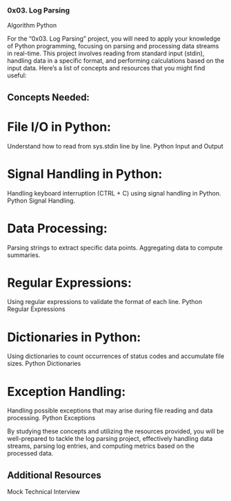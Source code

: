 ### 0x03. Log Parsing
Algorithm
Python

For the “0x03. Log Parsing” project, you will need to apply your knowledge of Python programming, focusing on parsing and processing data streams in real-time. This project involves reading from standard input (stdin), handling data in a specific format, and performing calculations based on the input data. Here’s a list of concepts and resources that you might find useful:
## Concepts Needed:
# File I/O in Python:
Understand how to read from sys.stdin line by line.
Python Input and Output

# Signal Handling in Python:
Handling keyboard interruption (CTRL + C) using signal handling in Python.
Python Signal Handling.

# Data Processing:
Parsing strings to extract specific data points.
Aggregating data to compute summaries.

# Regular Expressions:
Using regular expressions to validate the format of each line.
Python Regular Expressions

# Dictionaries in Python:
Using dictionaries to count occurrences of status codes and accumulate file sizes.
Python Dictionaries

# Exception Handling:
Handling possible exceptions that may arise during file reading and data processing.
Python Exceptions

By studying these concepts and utilizing the resources provided, you will be well-prepared to tackle the log parsing project, effectively handling data streams, parsing log entries, and computing metrics based on the processed data.

## Additional Resources
Mock Technical Interview
